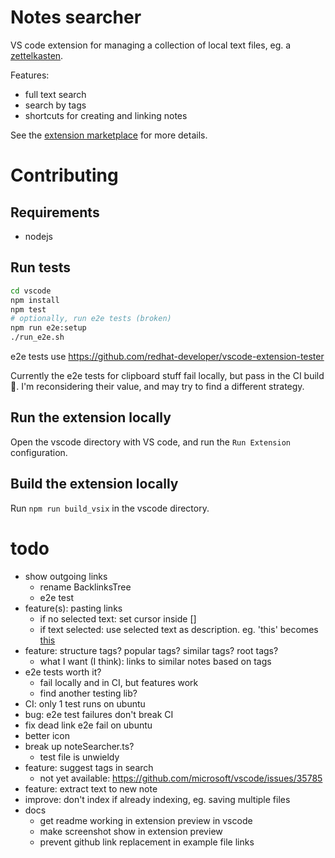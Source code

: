 # Notes searcher

VS code extension for managing a collection of local text files, eg. a
[zettelkasten](https://zettelkasten.de/posts/overview/).

Features:
- full text search
- search by tags
- shortcuts for creating and linking notes

See the [extension marketplace](https://marketplace.visualstudio.com/items?itemName=uozuaho.note-searcher) for more details.


# Contributing

## Requirements

- nodejs


## Run tests

```sh
cd vscode
npm install
npm test
# optionally, run e2e tests (broken)
npm run e2e:setup
./run_e2e.sh
```

e2e tests use https://github.com/redhat-developer/vscode-extension-tester

Currently the e2e tests for clipboard stuff fail locally, but pass in the CI
build :shrug:. I'm reconsidering their value, and may try to find a different
strategy.


## Run the extension locally

Open the vscode directory with VS code, and run the `Run Extension`
configuration.


## Build the extension locally

Run `npm run build_vsix` in the vscode directory.


# todo
- show outgoing links
    - rename BacklinksTree
    - e2e test
- feature(s): pasting links
    - if no selected text: set cursor inside []
    - if text selected: use selected text as description. eg. 'this' becomes [this]()
- feature: structure tags? popular tags? similar tags? root tags?
    - what I want (I think): links to similar notes based on tags
- e2e tests worth it?
    - fail locally and in CI, but features work
    - find another testing lib?
- CI: only 1 test runs on ubuntu
- bug: e2e test failures don't break CI
- fix dead link e2e fail on ubuntu
- better icon
- break up noteSearcher.ts?
    - test file is unwieldy
- feature: suggest tags in search
    - not yet available: https://github.com/microsoft/vscode/issues/35785
- feature: extract text to new note
- improve: don't index if already indexing, eg. saving multiple files
- docs
    - get readme working in extension preview in vscode
    - make screenshot show in extension preview
    - prevent github link replacement in example file links

